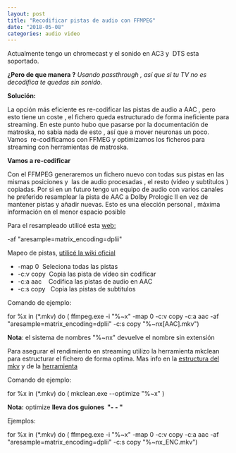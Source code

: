 ```yaml
---
layout: post
title: "Recodificar pistas de audio con FFMPEG"
date: "2018-05-08"
categories: audio video
---
```


Actualmente tengo un chromecast y el sonido en AC3 y  DTS esta soportado.

**¿Pero de que manera ?** _Usando passthrough , así que si tu TV no es decodifica te quedas sin sonido._

**Solución:**

La opción más eficiente es re-codificar las pistas de audio a AAC , pero esto tiene un coste , el fichero queda estructurado de forma ineficiente para streaming. En este punto hubo que pasarse por la documentación de matroska, no sabia nada de esto , así que a mover neuronas un poco. Vamos  re-codificamos con FFMEG y optimizamos los ficheros para streaming con herramientas de matroska.

**Vamos a re-codificar**

Con el FFMPEG generaremos un fichero nuevo con todas sus pistas en las mismas posiciones y  las de audio procesadas , el resto (vídeo y subtítulos ) copiadas. Por si en un futuro tengo un equipo de audio con varios canales he preferido resamplear la pista de AAC a Dolby Prologic II en vez de mantener pistas y añadir nuevas. Esto es una elección personal , máxima información en el menor espacio posible

Para el resampleado utilicé esta [web:](https://superuser.com/questions/594741/how-to-use-ffmpeg-to-downmix-5-1-dts-hd-ma-or-dolby-truehd-to-stereo-aac-with-do)

\-af "aresample=matrix\_encoding=dplii"

Mapeo de pistas, [utilicé la wiki oficial](https://trac.ffmpeg.org/wiki/Map)

- \-map 0  Seleciona todas las pistas
- \-c:v copy  Copia las pista de vídeo sin codificar
- \-c:a aac    Codifica las pistas de audio en AAC
- \-c:s copy   Copia las pistas de subtitulos

Comando de ejemplo:

for %x in (\*.mkv) do ( ffmpeg.exe -i "%~x" -map 0 -c:v copy -c:a aac -af "aresample=matrix\_encoding=dplii" -c:s copy "%~nx\[AAC\].mkv")

**Nota**: el sistema de nombres "%~nx" devuelve el nombre sin extensión

Para asegurar el rendimiento en streaming utilizo la herramienta mkclean para estructurar el fichero de forma optima. Mas info en la [estructura del mkv](https://www.matroska.org/technical/order/index.html) y de la [herramienta](https://www.matroska.org/downloads/mkclean.html)

Comando de ejemplo:

for %x in (\*.mkv) do ( mkclean.exe --optimize "%~x" )

**Nota:** optimize **lleva dos guiones  "- - "**

Ejemplos:

for %x in (\*.mkv) do ( ffmpeg.exe -i "%~x" -map 0 -c:v copy -c:a aac -af "aresample=matrix\_encoding=dplii" -c:s copy "%~nx\_ENC.mkv")
